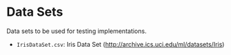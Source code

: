 # Data Sets

Data sets to be used for testing implementations.

* `IrisDataSet.csv`: Iris Data Set (http://archive.ics.uci.edu/ml/datasets/Iris)
